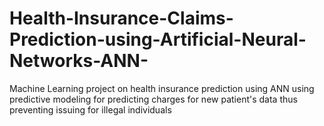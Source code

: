 # Health-Insurance-Claims-Prediction-using-Artificial-Neural-Networks-ANN-
Machine Learning project on health insurance prediction using ANN using predictive modeling for predicting charges for new patient's data thus preventing issuing for illegal individuals
